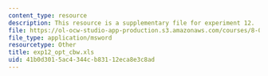 ```yaml
---
content_type: resource
description: This resource is a supplementary file for experiment 12.
file: https://ol-ocw-studio-app-production.s3.amazonaws.com/courses/8-02t-electricity-and-magnetism-spring-2005/41b0d3015ac4344cb83112eca8e3c8ad_exp12_opt_cbw.xls
file_type: application/msword
resourcetype: Other
title: exp12_opt_cbw.xls
uid: 41b0d301-5ac4-344c-b831-12eca8e3c8ad
---
```


